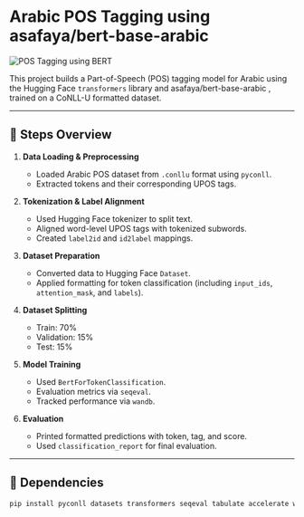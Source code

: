 # Arabic POS Tagging using asafaya/bert-base-arabic
![POS Tagging using BERT]("C:\Users\Noga\Downloads\1610520893039.png")

This project builds a Part-of-Speech (POS) tagging model for Arabic using the Hugging Face `transformers` library and asafaya/bert-base-arabic , trained on a CoNLL-U formatted dataset.

---

## 📌 Steps Overview

1. **Data Loading & Preprocessing**
   - Loaded Arabic POS dataset from `.conllu` format using `pyconll`.
   - Extracted tokens and their corresponding UPOS tags.

2. **Tokenization & Label Alignment**
   - Used Hugging Face tokenizer to split text.
   - Aligned word-level UPOS tags with tokenized subwords.
   - Created `label2id` and `id2label` mappings.

3. **Dataset Preparation**
   - Converted data to Hugging Face `Dataset`.
   - Applied formatting for token classification (including `input_ids`, `attention_mask`, and `labels`).

4. **Dataset Splitting**
   - Train: 70%
   - Validation: 15%
   - Test: 15%

5. **Model Training**
   - Used `BertForTokenClassification`.
   - Evaluation metrics via `seqeval`.
   - Tracked performance via `wandb`.

6. **Evaluation**
   - Printed formatted predictions with token, tag, and score.
   - Used `classification_report` for final evaluation.

---

## 🔧 Dependencies

```bash
pip install pyconll datasets transformers seqeval tabulate accelerate wandb
